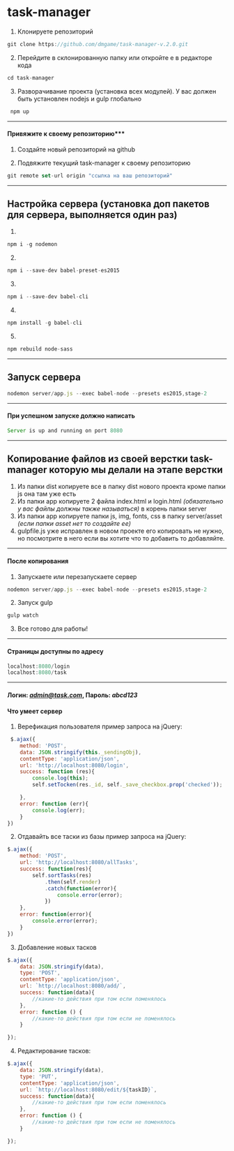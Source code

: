 # task-manager

1. Клонируете репозиторий
```js
git clone https://github.com/dmgame/task-manager-v.2.0.git
```
2. Перейдите в склонированную папку или откройте е в редакторе кода
```js
cd task-manager
```
3. Разворачивание проекта (установка всех модулей). У вас должен быть установлен nodejs и gulp глобально
```js
 npm up
```
---

#### Привяжите к своему репозиторию***
1. Создайте новый репозиторий на github

2. Подвяжите текущий task-manager к своему репозиторию
```js
git remote set-url origin "ссылка на ваш репозиторий"
```

---


## Настройка сервера (установка доп пакетов для сервера, выполняется один раз)

1.
```js
npm i -g nodemon

```
2.
```js
npm i --save-dev babel-preset-es2015
```

3.
```js
npm i --save-dev babel-cli
```

4.
```js
npm install -g babel-cli
```

5.
```js
npm rebuild node-sass
```
---

## Запуск сервера

```js
nodemon server/app.js --exec babel-node --presets es2015,stage-2
```
---

#### При успешном запуске должно написать
```js
Server is up and running on port 8080
```


---

## Копирование файлов из своей верстки task-manager которую мы делали на этапе верстки
1. Из папки dist копируете все в папку dist нового проекта кроме папки js она там уже есть
2. Из папки app копируете 2 файла index.html и login.html *(обязательно у вас файлы должны также называться)* в корень папки server
3. Из папки app копируете папки js, img, fonts, css в папку server/asset *(если папки asset нет то создайте ее)*
4. gulpfile.js уже исправлен в новом проекте его копировать не нужно, но посмотрите в него если вы хотите что то добавить то добавляйте.

---
#### После копирования
1. Запускаете или перезапускаете сервер
```js
nodemon server/app.js --exec babel-node --presets es2015,stage-2
```
2. Запуск gulp
```js
gulp watch
```
3. Все готово для работы!

---

#### Страницы доступны по адресу
```js
localhost:8080/login
localhost:8080/task
```
---
#### Логин:  *admin@task.com*, Пароль: *abcd123*

#### Что умеет сервер
1. Верефикация пользователя пример запроса на jQuery:
```js
 $.ajax({
    method: 'POST',
    data: JSON.stringify(this._sendingObj),
    contentType: 'application/json',
    url: 'http://localhost:8080/login',
    success: function (res){
        console.log(this);
        self.setTocken(res._id, self._save_checkbox.prop('checked'));

    },
    error: function (err){
        console.log(err);
    }
})
```

2. Отдавайть все таски из базы пример запроса на jQuery:
```js
$.ajax({
    method: 'POST',
    url: 'http://localhost:8080/allTasks',
    success: function(res){
        self.sortTasks(res)
            .then(self.render)
            .catch(function(error){
                console.error(error);
            })
    },
    error: function(error){
        console.error(error);
    }
})
```
3. Добавление новых тасков
```js
$.ajax({
    data: JSON.stringify(data),
    type: 'POST',
    contentType: 'application/json',
    url: `http://localhost:8080/add/`,
    success: function(data){
        //какие-то действия при том если поменялось
    },
    error: function () {
		//какие-то действия при том если не поменялось
    }

});
```

4. Редактирование тасков:
```js
$.ajax({
    data: JSON.stringify(data),
    type: 'PUT',
    contentType: 'application/json',
    url: `http://localhost:8080/edit/${taskID}`,
    success: function(data){
        //какие-то действия при том если поменялось
    },
    error: function () {
		//какие-то действия при том если не поменялось
    }

});
```

